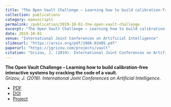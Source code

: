 ```yaml
---
title: "The Open Vault Challenge – Learning how to build calibration-free interactive systems by cracking the code of a vault."
collection: publications
category: manuscripts
permalink: /publication/2019-10-01-the-open-vault-challenge
excerpt: "The Open Vault Challenge – Learning how to build calibration-free interactive systems by cracking the code of a vault."
date: 2019-10-01
venue: "International Joint Conferences on Artificial Intelligence"
slidesurl: "https://arxiv.org/pdf/1906.02485.pdf"
paperurl: "https://jgrizou.com/projects/vault"
citation: "Grizou, J. (2019). International Joint Conferences on Artificial Intelligence."
---
```


**The Open Vault Challenge – Learning how to build calibration-free interactive systems by cracking the code of a vault.**  
*Grizou, J. (2019). International Joint Conferences on Artificial Intelligence.*

- [PDF](https://arxiv.org/pdf/1906.02485.pdf)  
- [DOI](https://doi.org/10.24963/ijcai.2019/942)  
- [Project](https://jgrizou.com/projects/vault)
